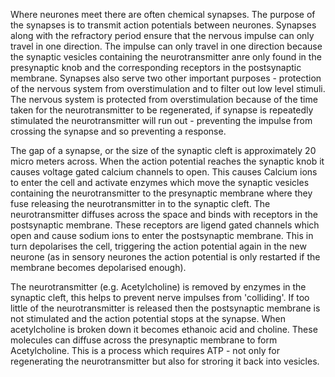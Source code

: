 Where neurones meet there are often chemical synapses. The purpose of the synapses is to transmit action potentials between neurones. Synapses along with the refractory period ensure that the nervous impulse can only travel in one direction. The impulse can only travel in one direction because the synaptic vesicles containing the neurotransmitter anre only found in the presynaptic knob and the corresponding receptors in the postsynaptic membrane. Synapses also serve two other important purposes - protection of the nervous system from overstimulation and to filter out low level stimuli. The nervous system is protected from overstimulation because of the time taken for the neurotransmitter to be regenerated, if synapse is repeatedly stimulated the neurotransmitter will run out - preventing the impulse from crossing the synapse and so preventing a response.

The gap of a synapse, or the size of the synaptic cleft is approximately 20 micro meters across. When the action potential reaches the synaptic knob it causes voltage gated calcium channels to open. This causes Calcium ions to enter the cell and activate enzymes which move the synaptic vesicles containing the neurotransmitter to the presynaptic membrane where they fuse releasing the neurotransmitter in to the synaptic cleft. The neurotransmitter diffuses across the space and binds with receptors in the postsynaptic membrane. These receptors are ligend gated channels which open and cause sodium ions to enter the postsynaptic membrane. This in turn depolarises the cell, triggering the action potential again in the new neurone (as in sensory neurones the action potential is only restarted if the membrane becomes depolarised enough).

The neurotransmitter (e.g. Acetylcholine) is removed by enzymes in the synaptic cleft, this helps to prevent nerve impulses from 'colliding'. If too little of the neurotransmitter is released then the postsynaptic membrane is not stimulated and the action potential stops at the synapse. When acetylcholine is broken down it becomes ethanoic acid and choline. These molecules can diffuse across the presynaptic membrane to form Acetylcholine. This is a process which requires ATP - not only for regenerating the neurotransmitter but also for stroring it back into vesicles.
